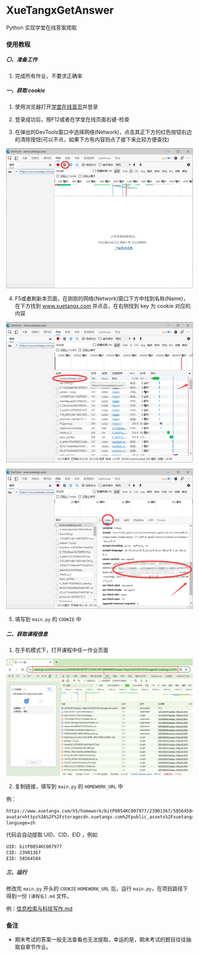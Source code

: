 # XueTangxGetAnswer

Python 实现学堂在线答案爬取

### 使用教程

##### 〇、准备工作

1. 完成所有作业，不要求正确率

##### 一、获取 cookie

1. 使用浏览器打开[学堂在线首页](https://www.xuetangx.com/)并登录

2. 登录成功后，按F12或者在学堂在线页面右键-检查  

3. 在弹出的DevTools窗口中选择网络(Network)，点击其正下方的红色按钮右边的清除按钮(可以不点，如果下方有内容则点了接下来比较方便查找)  

![1-3](images/1-3.png)

4. F5或者刷新本页面，在刚刚的网络(Network)窗口下方中找到名称(Name)，在下方找到 www.xuetangx.com 并点击，在右侧找到 key 为 cookie 对应的内容

![1-4-1](images/1-4-1.png)

![1-4-2](images/1-4-2.png)

5. 填写到 `main.py` 的 `COOKIE` 中

##### 二、获取课程信息

1. 在手机模式下，打开课程中任一作业页面

![2-1](images/2-1.jpg)

2. 复制链接，填写到 `main.py` 的 `HOMEWORK_URL` 中

例：

```
https://www.xuetangx.com/h5/homework/bitP0854KC007977/23901367/58564584?avatar=https%3A%2F%2Fstoragecdn.xuetangx.com%2Fpublic_assets%2Fxuetangx%2Fimages%2Fb6ce32912ffa1c5959b0da6ceb9ce27e.avatar%402x.png&name=&user_number=null&term=latest&university_id=0&user_role=null&sessionid=null&csrftoken=undefined&xtbz=xt&django-language=zh
```

代码会自动提取 UID、CID、EID ，例如

```
UID: bitP0854KC007977
CID: 23901367
EID: 58564584
```

##### 三、运行

修改完 `main.py` 开头的 `COOKIE` `HOMEWORK_URL` 后，运行 `main.py`，在项目路径下得到一份 `[课程名].md` 文件。

例：[信息检索与科技写作.md](信息检索与科技写作.md)



### 备注

- 期末考试的答案一般无法查看也无法提取。幸运的是，期末考试的题目往往抽取自章节作业。